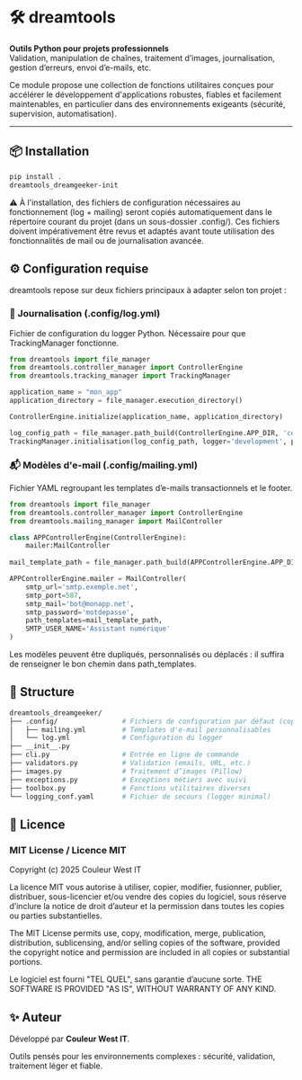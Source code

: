 # 🛠️ dreamtools

**Outils Python pour projets professionnels**  
Validation, manipulation de chaînes, traitement d’images, journalisation, gestion d’erreurs, envoi d’e-mails, etc.

Ce module propose une collection de fonctions utilitaires conçues pour accélérer le développement d'applications robustes, fiables et facilement maintenables, en particulier dans des environnements exigeants (sécurité, supervision, automatisation).

---

## 📦 Installation

```bash
pip install .
dreamtools_dreamgeeker-init
```

⚠️ À l'installation, des fichiers de configuration nécessaires au fonctionnement (log + mailing) seront copiés automatiquement dans le répertoire courant du projet (dans un sous-dossier .config/).
Ces fichiers doivent impérativement être revus et adaptés avant toute utilisation des fonctionnalités de mail ou de journalisation avancée.

## ⚙️ Configuration requise

dreamtools repose sur deux fichiers principaux à adapter selon ton projet :

### 📝 Journalisation (.config/log.yml)

Fichier de configuration du logger Python. Nécessaire pour que TrackingManager fonctionne.

```python
from dreamtools import file_manager
from dreamtools.controller_manager import ControllerEngine
from dreamtools.tracking_manager import TrackingManager

application_name = "mon_app"
application_directory = file_manager.execution_directory()

ControllerEngine.initialize(application_name, application_directory)

log_config_path = file_manager.path_build(ControllerEngine.APP_DIR, 'configuration/log.yml')
TrackingManager.initialisation(log_config_path, logger='development', project_name=application_name)
```

### 📬 Modèles d'e-mail (.config/mailing.yml)

Fichier YAML regroupant les templates d’e-mails transactionnels et le footer.


```python
from dreamtools import file_manager
from dreamtools.controller_manager import ControllerEngine
from dreamtools.mailing_manager import MailController

class APPControllerEngine(ControllerEngine):
    mailer:MailController
    
mail_template_path = file_manager.path_build(APPControllerEngine.APP_DIR, 'config/mailing.yml')

APPControllerEngine.mailer = MailController(
    smtp_url='smtp.exemple.net',
    smtp_port=587,
    smtp_mail='bot@monapp.net',
    smtp_password='motdepasse',
    path_templates=mail_template_path,
    SMTP_USER_NAME='Assistant numérique'
)
```

Les modèles peuvent être dupliqués, personnalisés ou déplacés : il suffira de renseigner le bon chemin dans path_templates.

## 📁 Structure

```bash
dreamtools_dreamgeeker/
├── .config/                # Fichiers de configuration par défaut (copiés dans le projet)
│   ├── mailing.yml         # Templates d'e-mail personnalisables
│   └── log.yml             # Configuration du logger
├── __init__.py
├── cli.py                  # Entrée en ligne de commande
├── validators.py           # Validation (emails, URL, etc.)
├── images.py               # Traitement d’images (Pillow)
├── exceptions.py           # Exceptions métiers avec suivi
├── toolbox.py              # Fonctions utilitaires diverses
└── logging_conf.yaml       # Fichier de secours (logger minimal)

```

## 🪪 Licence

### MIT License / Licence MIT

Copyright (c) 2025 Couleur West IT

La licence MIT vous autorise à utiliser, copier, modifier, fusionner, publier, distribuer, sous-licencier et/ou vendre des copies du logiciel, sous réserve d’inclure la notice de droit d’auteur et la permission dans toutes les copies ou parties substantielles.

The MIT License permits use, copy, modification, merge, publication, distribution, sublicensing, and/or selling copies of the software, provided the copyright notice and permission are included in all copies or substantial portions.

Le logiciel est fourni "TEL QUEL", sans garantie d’aucune sorte.
THE SOFTWARE IS PROVIDED "AS IS", WITHOUT WARRANTY OF ANY KIND.

## ✨ Auteur

Développé par **Couleur West IT**.

Outils pensés pour les environnements complexes : sécurité, validation, traitement léger et fiable.



